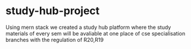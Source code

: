 # study-hub-project
Using mern stack we created a study hub platform where the study materials of every sem will be avaliable at one place of cse specialisation branches with the regulation of R20,R19
